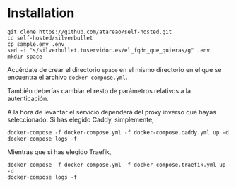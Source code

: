 # Installation

```
git clone https://github.com/atareao/self-hosted.git
cd self-hosted/silverbullet
cp sample.env .env
sed -i "s/silverbullet.tuservidor.es/el_fqdn_que_quieras/g" .env
mkdir space
```

Acuérdate de crear el directorio `space` en el mismo directorio en el que se encuentra el archivo `docker-compose.yml`.

También deberías cambiar el resto de parámetros relativos a la autenticación.

A la hora de levantar el servicio dependerá del proxy inverso que hayas seleccionado. Si has elegido Caddy, simplemente,

```
docker-compose -f docker-compose.yml -f docker-compose.caddy.yml up -d
docker-compose logs -f
```

Mientras que si has elegido Traefik,

```
docker-compose -f docker-compose.yml -f docker-compose.traefik.yml up -d
docker-compose logs -f
```


